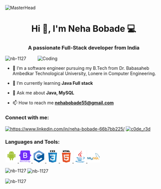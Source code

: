 ![MasterHead](https://c4.wallpaperflare.com/wallpaper/819/277/100/ai-art-illustration-streaming-purple-hd-wallpaper-preview.jpg)
<h1 align="center">Hi 👋, I'm Neha Bobade 💻</h1>
<h3 align="center">A passionate Full-Stack developer from India</h3>
<img align="right" alt="Coding" width="400" src="https://media.tenor.com/S59bPkT0pqcAAAAC/programming.gif">

<p align="left"> <img src="https://komarev.com/ghpvc/?username=nb-1127&label=Profile%20views&color=0e75b6&style=flat" alt="nb-1127" /> </p>

- 🔭 I’m a software engineer pursuing my B.Tech from Dr. Babasaheb Ambedkar Technological University, Lonere in Computer Engineering.

- 🌱 I’m currently learning **Java Full stack**

- 💬 Ask me about **Java, MySQL**

- 📫 How to reach me **nehabobade55@gmail.com**

<h3 align="left">Connect with me:</h3>
<p align="left">
<a href="https://linkedin.com/in/https://www.linkedin.com/in/neha-bobade-66b7bb225/" target="blank"><img align="center" src="https://raw.githubusercontent.com/rahuldkjain/github-profile-readme-generator/master/src/images/icons/Social/linked-in-alt.svg" alt="https://www.linkedin.com/in/neha-bobade-66b7bb225/" height="30" width="40" /></a>
<a href="https://www.hackerrank.com/profile/nehabobade55" target="blank"><img align="center" src="https://raw.githubusercontent.com/rahuldkjain/github-profile-readme-generator/master/src/images/icons/Social/hackerrank.svg" alt="c0de_r3d" height="30" width="40" /></a>
</p>

<h3 align="left">Languages and Tools:</h3>
<p align="left"> <a href="https://developer.android.com" target="_blank" rel="noreferrer"> <img src="https://raw.githubusercontent.com/devicons/devicon/master/icons/android/android-original-wordmark.svg" alt="android" width="40" height="40"/> </a> <a href="https://getbootstrap.com" target="_blank" rel="noreferrer"> <img src="https://raw.githubusercontent.com/devicons/devicon/master/icons/bootstrap/bootstrap-plain-wordmark.svg" alt="bootstrap" width="40" height="40"/> </a> <a href="https://www.cprogramming.com/" target="_blank" rel="noreferrer"> <img src="https://raw.githubusercontent.com/devicons/devicon/master/icons/c/c-original.svg" alt="c" width="40" height="40"/> </a> <a href="https://www.w3schools.com/css/" target="_blank" rel="noreferrer"> <img src="https://raw.githubusercontent.com/devicons/devicon/master/icons/css3/css3-original-wordmark.svg" alt="css3" width="40" height="40"/> </a> <a href="https://www.w3.org/html/" target="_blank" rel="noreferrer"> <img src="https://raw.githubusercontent.com/devicons/devicon/master/icons/html5/html5-original-wordmark.svg" alt="html5" width="40" height="40"/> </a> <a href="https://www.java.com" target="_blank" rel="noreferrer"> <img src="https://raw.githubusercontent.com/devicons/devicon/master/icons/java/java-original.svg" alt="java" width="40" height="40"/> </a> <a href="https://www.mysql.com/" target="_blank" rel="noreferrer"> <img src="https://raw.githubusercontent.com/devicons/devicon/master/icons/mysql/mysql-original-wordmark.svg" alt="mysql" width="40" height="40"/> </a> </p>



<p><img align="left" src="https://github-readme-stats.vercel.app/api/top-langs?username=nb-1127&show_icons=true&locale=en&layout=compact" alt="nb-1127" /></p>
<p>&nbsp;<img align="center" src="https://github-readme-stats.vercel.app/api?username=nb-1127&show_icons=true&locale=en" alt="nb-1127" /></p>
<p><img align="center" src="https://github-readme-streak-stats.herokuapp.com/?user=nb-1127&" alt="nb-1127" /></p>
